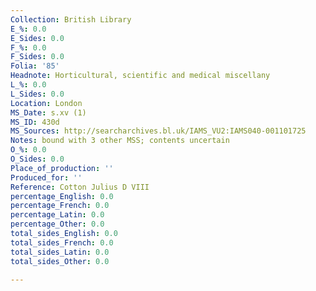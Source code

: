 ```yaml
---
Collection: British Library
E_%: 0.0
E_Sides: 0.0
F_%: 0.0
F_Sides: 0.0
Folia: '85'
Headnote: Horticultural, scientific and medical miscellany
L_%: 0.0
L_Sides: 0.0
Location: London
MS_Date: s.xv (1)
MS_ID: 430d
MS_Sources: http://searcharchives.bl.uk/IAMS_VU2:IAMS040-001101725
Notes: bound with 3 other MSS; contents uncertain
O_%: 0.0
O_Sides: 0.0
Place_of_production: ''
Produced_for: ''
Reference: Cotton Julius D VIII
percentage_English: 0.0
percentage_French: 0.0
percentage_Latin: 0.0
percentage_Other: 0.0
total_sides_English: 0.0
total_sides_French: 0.0
total_sides_Latin: 0.0
total_sides_Other: 0.0

---
```

